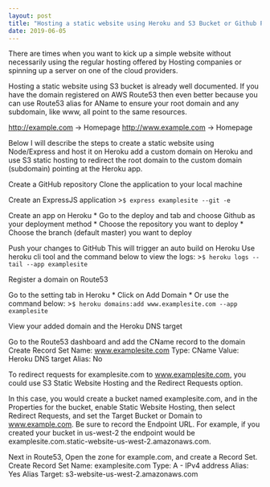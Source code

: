 ```yaml
---
layout: post
title: "Hosting a static website using Heroku and S3 Bucket or Github Page"
date: 2019-06-05
---
```


There are times when you want to kick up a simple website without necessarily using the regular hosting offered by Hosting companies or spinning up a server on one of the cloud providers. 

Hosting a static website using S3 bucket is already well documented. If you have the domain registered on AWS Route53 then even better because you can use Route53 alias for AName to ensure your root domain and any subdomain, like www, all point to the same resources. 

http://example.com -> Homepage
http://www.example.com -> Homepage

Below I will describe the steps to create a static website using Node/Express and host it on Heroku add a custom domain on Heroku and use S3 static hosting to redirect the root domain to the custom domain (subdomain) pointing at the Heroku app.

Create a GitHub repository
	Clone the application to your local machine

Create an ExpressJS application
	>`$ express examplesite --git -e`

Create an app on Heroku
	* Go to the deploy and tab and choose Github as your deployment method
	* Choose the repository you want to deploy
	* Choose the branch (default master) you want to deploy

Push your changes to GitHub
	This will trigger an auto build on Heroku
	Use heroku cli tool and the command below to view the logs:
		>`$ heroku logs --tail --app examplesite`

Register a domain on Route53

Go to the setting tab in Heroku
	* Click on Add Domain 
	* Or use the command below:
	>`$ heroku domains:add www.examplesite.com --app examplesite`

View your added domain and the Heroku DNS target

Go to the Route53 dashboard and add the CName record to the domain
	Create Record Set
	Name: www.examplesite.com
	Type: CName
	Value: Heroku DNS target
	Alias: No

To redirect requests for examplesite.com to www.examplesite.com, you could use S3 Static Website Hosting and the Redirect Requests option.

In this case, you would create a bucket named examplesite.com, and in the Properties for the bucket, enable Static Website Hosting, then select Redirect Requests, and set the Target Bucket or Domain to www.example.com. 
Be sure to record the Endpoint URL. For example, if you created your bucket in us-west-2 the endpoint would be examplesite.com.static-website-us-west-2.amazonaws.com.

Next in Route53, Open the zone for example.com, and create a Record Set. 
    	Create Record Set
    	Name: examplesite.com
    	Type: A - IPv4 address
    	Alias: Yes
	Alias Target: s3-website-us-west-2.amazonaws.com


